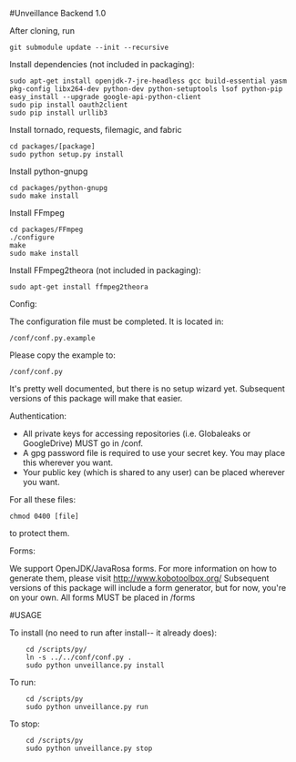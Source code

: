 #Unveillance Backend 1.0

After cloning, run

    git submodule update --init --recursive

Install dependencies (not included in packaging):

    sudo apt-get install openjdk-7-jre-headless gcc build-essential yasm pkg-config libx264-dev python-dev python-setuptools lsof python-pip
    easy_install --upgrade google-api-python-client
    sudo pip install oauth2client
	sudo pip install urllib3

Install tornado, requests, filemagic, and fabric

    cd packages/[package]
    sudo python setup.py install

Install python-gnupg

	cd packages/python-gnupg
	sudo make install

Install FFmpeg

    cd packages/FFmpeg
    ./configure
    make
    sudo make install
  
Install FFmpeg2theora (not included in packaging):

    sudo apt-get install ffmpeg2theora

    
Config:

The configuration file must be completed.  It is located in:

    /conf/conf.py.example

Please copy the example to:

	/conf/conf.py

It's pretty well documented, but there is no setup wizard yet.
Subsequent versions of this package will make that easier.

Authentication:

- All private keys for accessing repositories (i.e. Globaleaks or GoogleDrive) MUST go in /conf.
- A gpg password file is required to use your secret key.  You may place this wherever you want.
- Your public key (which is shared to any user) can be placed wherever you want.

For all these files:

	chmod 0400 [file]

to protect them.

Forms:

We support OpenJDK/JavaRosa forms.  For more information on how to generate them, please visit http://www.kobotoolbox.org/
Subsequent versions of this package will include a form generator, but for now, you're on your own.  All forms MUST be placed in /forms

#USAGE

To install (no need to run after install-- it already does):
		
		cd /scripts/py/
		ln -s ../../conf/conf.py .
        sudo python unveillance.py install

To run:

        cd /scripts/py
        sudo python unveillance.py run

To stop:

        cd /scripts/py
        sudo python unveillance.py stop

